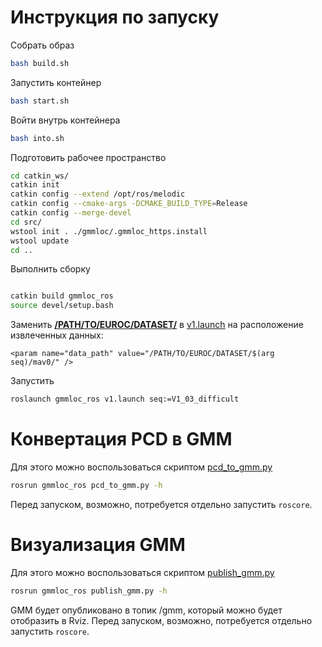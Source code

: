 # Инструкция по запуску

Собрать образ
```bash
bash build.sh
```

Запустить контейнер
```bash
bash start.sh
```

Войти внутрь контейнера
```bash
bash into.sh
```

Подготовить рабочее пространство
```bash
cd catkin_ws/
catkin init
catkin config --extend /opt/ros/melodic
catkin config --cmake-args -DCMAKE_BUILD_TYPE=Release
catkin config --merge-devel
cd src/
wstool init . ./gmmloc/.gmmloc_https.install
wstool update
cd ..
```

Выполнить сборку
```bash

catkin build gmmloc_ros
source devel/setup.bash
```

Заменить [**/PATH/TO/EUROC/DATASET/**](https://github.com/HyHuang1995/gmmloc/blob/770eadc99229eff17f2f613e969e4e9c10499496/gmmloc_ros/launch/v1.launch#L25) в [v1.launch](https://github.com/HyHuang1995/gmmloc/blob/master/gmmloc_ros/launch/v1.launch) на расположение извлеченных данных:
```
<param name="data_path" value="/PATH/TO/EUROC/DATASET/$(arg seq)/mav0/" />
```

Запустить
```bash
roslaunch gmmloc_ros v1.launch seq:=V1_03_difficult
```

# Конвертация PCD в GMM
Для этого можно воспользоваться скриптом [pcd_to_gmm.py](../gmmloc_ros/scripts/pcd_to_gmm.py)
```bash
rosrun gmmloc_ros pcd_to_gmm.py -h
```
Перед запуском, возможно, потребуется отдельно запустить `roscore`.

# Визуализация GMM
Для этого можно воспользоваться скриптом [publish_gmm.py](../gmmloc_ros/scripts/publish_gmm.py)
```bash
rosrun gmmloc_ros publish_gmm.py -h
```
GMM будет опубликовано в топик /gmm, который можно будет отобразить в Rviz.
Перед запуском, возможно, потребуется отдельно запустить `roscore`.